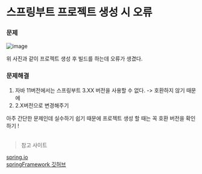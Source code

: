 # 스프링부트 프로젝트 생성 시 오류 

### 문제 
![image](https://github.com/lyr426/Troubleshooting/assets/56033943/15f22883-0e19-4564-b712-6d964fbe7462)

위 사진과 같이 프로젝트 생성 후 빌드를 하는데 오류가 생겼다. 

### 문제해결
1. 자바 11버전에서는 스프링부트 3.XX 버전을 사용할 수 없다. -> 호환하지 않기 때문에
2. 2.X버전으로 변경해주기

아주 간단한 문제인데 실수하기 쉽기 때문에 프로젝트 생성 할 때는 꼭 호환 버전을 확인하기 ! 
</br>
</br>

> 참고 사이트 </br>

[spring.io](https://spring.io/projects/spring-framework#support)
</br>
[springFramework 깃허브](https://github.com/spring-projects/spring-framework/wiki/Spring-Framework-Versions)
